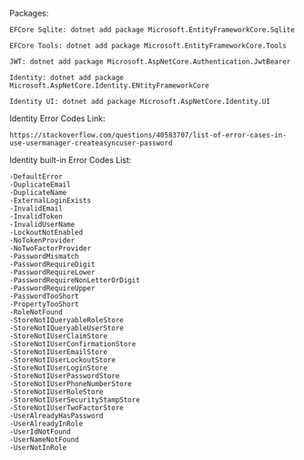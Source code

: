 
Packages:
	
	EFCore Sqlite: dotnet add package Microsoft.EntityFrameworkCore.Sqlite
	
	EFCore Tools: dotnet add package Microsoft.EntityFrameworkCore.Tools 

    JWT: dotnet add package Microsoft.AspNetCore.Authentication.JwtBearer

	Identity: dotnet add package Microsoft.AspNetCore.Identity.ENtityFrameworkCore

	Identity UI: dotnet add package Microsoft.AspNetCore.Identity.UI

Identity Error Codes Link:

	https://stackoverflow.com/questions/40583707/list-of-error-cases-in-use-usermanager-createasyncuser-password

Identity built-in Error Codes List:

    -DefaultError
    -DuplicateEmail
    -DuplicateName
    -ExternalLoginExists
    -InvalidEmail
    -InvalidToken
    -InvalidUserName
    -LockoutNotEnabled
    -NoTokenProvider
    -NoTwoFactorProvider
    -PasswordMismatch
    -PasswordRequireDigit
    -PasswordRequireLower
    -PasswordRequireNonLetterOrDigit
    -PasswordRequireUpper
    -PasswordTooShort
    -PropertyTooShort
    -RoleNotFound
    -StoreNotIQueryableRoleStore
    -StoreNotIQueryableUserStore
    -StoreNotIUserClaimStore
    -StoreNotIUserConfirmationStore
    -StoreNotIUserEmailStore
    -StoreNotIUserLockoutStore
    -StoreNotIUserLoginStore
    -StoreNotIUserPasswordStore
    -StoreNotIUserPhoneNumberStore
    -StoreNotIUserRoleStore
    -StoreNotIUserSecurityStampStore
    -StoreNotIUserTwoFactorStore
    -UserAlreadyHasPassword
    -UserAlreadyInRole
    -UserIdNotFound
    -UserNameNotFound
    -UserNotInRole
